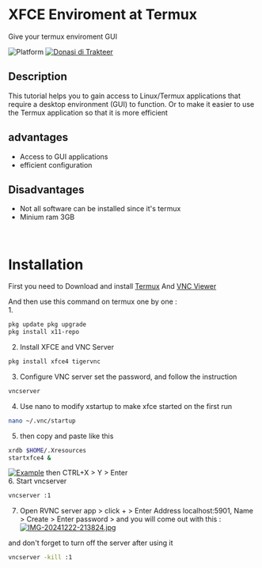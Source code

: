 # XFCE Enviroment at Termux
Give your termux enviroment GUI

![Platform](https://img.shields.io/badge/Platform-Termux-blue?style=flat)
[![Donasi di Trakteer](https://img.shields.io/badge/$-Donate-red?style=flat)](https://trakteer.id/novan245)

## Description
This tutorial helps you to gain access to Linux/Termux applications that require a desktop environment (GUI) to function.
Or to make it easier to use the Termux application so that it is more efficient

## advantages
* Access to GUI applications
* efficient configuration

## Disadvantages
* Not all software can be installed since it's termux
* Minium ram 3GB
<br>

# Installation

<p>First you need to Download and install <a href="https://play.google.com/store/apps/details?id=com.termux">Termux</a> And <a href="https://play.google.com/store/apps/details?id=com.realvnc.viewer.android">VNC Viewer</a> </p>

And then use this command on termux one by one :
<br>
1. 
```bash
pkg update pkg upgrade
pkg install x11-repo
```

2. Install XFCE and VNC Server
```bash
pkg install xfce4 tigervnc
```
3. Configure VNC server
set the password, and follow the instruction
```bash
vncserver
```
4. Use nano to modify xstartup to make xfce started on the first run
```bash
nano ~/.vnc/startup
```
5. then copy and paste like this
```bash
xrdb $HOME/.Xresources
startxfce4 &
```
[![Example](https://i.postimg.cc/BnK1YWF0/IMG-20241222-194444.jpg)](https://postimg.cc/nXnzrPTR)
then CTRL+X > Y > Enter
<br>
6. Start vncserver
```bash
vncserver :1
```

7. Open RVNC server app > click + > Enter Address  localhost:5901, Name > Create > Enter password > and you will come out with this :
[![IMG-20241222-213824.jpg](https://i.postimg.cc/h4pf44ns/IMG-20241222-213824.jpg)](https://postimg.cc/kDRnfmBR)


and don't forget to turn off the server after using it
```bash
vncserver -kill :1
```
